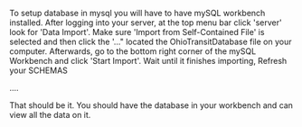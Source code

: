 


To setup database in mysql you will have to have mySQL workbench installed.
After logging into your server, at the top menu bar click 'server' look for 'Data Import'.
Make sure 'Import from Self-Contained File' is selected and then click the '..." located the OhioTransitDatabase file on your computer. Afterwards, go to the bottom right corner of the mySQL Workbench and click 'Start Import'. Wait until it finishes importing, Refresh your SCHEMAS

.... 

That should be it. You should have the database in your workbench and can view all the data on it. 